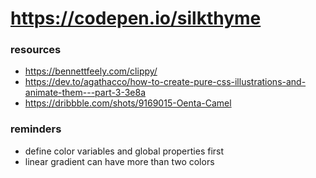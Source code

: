 # https://codepen.io/silkthyme
### resources
* https://bennettfeely.com/clippy/
* https://dev.to/agathacco/how-to-create-pure-css-illustrations-and-animate-them---part-3-3e8a
* https://dribbble.com/shots/9169015-Oenta-Camel
### reminders
* define color variables and global properties first
* linear gradient can have more than two colors